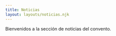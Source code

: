 ```yaml
---
title: Noticias
layout: layouts/noticias.njk
---
```


Bienvenidos a la sección de noticias del convento.
